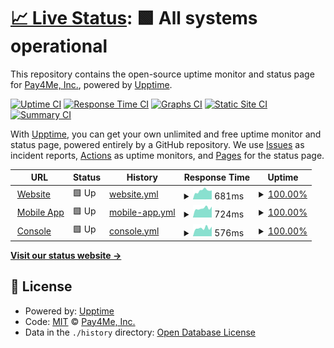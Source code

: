 # [📈 Live Status](https://status.pay4me.app): <!--live status--> **🟩 All systems operational**

This repository contains the open-source uptime monitor and status page for [Pay4Me, Inc.](https://pay4me.app/), powered by [Upptime](https://github.com/upptime/upptime).

[![Uptime CI](https://github.com/pay4me/upptime/workflows/Uptime%20CI/badge.svg)](https://github.com/pay4me/upptime/actions?query=workflow%3A%22Uptime+CI%22)
[![Response Time CI](https://github.com/upptime/pay4me/workflows/Response%20Time%20CI/badge.svg)](https://github.com/pay4me/upptime/actions?query=workflow%3A%22Response+Time+CI%22)
[![Graphs CI](https://github.com/pay4me/upptime/workflows/Graphs%20CI/badge.svg)](https://github.com/pay4me/upptime/actions?query=workflow%3A%22Graphs+CI%22)
[![Static Site CI](https://github.com/pay4me/upptime/workflows/Static%20Site%20CI/badge.svg)](https://github.com/pay4me/upptime/actions?query=workflow%3A%22Static+Site+CI%22)
[![Summary CI](https://github.com/pay4me/upptime/workflows/Summary%20CI/badge.svg)](https://github.com/pay4me/upptime/actions?query=workflow%3A%22Summary+CI%22)

With [Upptime](https://upptime.js.org), you can get your own unlimited and free uptime monitor and status page, powered entirely by a GitHub repository. We use [Issues](https://github.com/pay4me/upptime/issues) as incident reports, [Actions](https://github.com/pay4me/upptime/actions) as uptime monitors, and [Pages](https://status.pay4me.app) for the status page.

<!--start: status pages-->
<!-- This summary is generated by Upptime (https://github.com/upptime/upptime) -->
<!-- Do not edit this manually, your changes will be overwritten -->
<!-- prettier-ignore -->
| URL | Status | History | Response Time | Uptime |
| --- | ------ | ------- | ------------- | ------ |
| <img alt="" src="https://icons.duckduckgo.com/ip3/pay4me.app.ico" height="13"> [Website](https://pay4me.app) | 🟩 Up | [website.yml](https://github.com/Pay4Me/upptime/commits/HEAD/history/website.yml) | <details><summary><img alt="Response time graph" src="./graphs/website/response-time-week.png" height="20"> 681ms</summary><br><a href="https://status.pay4me.app/history/website"><img alt="Response time 583" src="https://img.shields.io/endpoint?url=https%3A%2F%2Fraw.githubusercontent.com%2FPay4Me%2Fupptime%2FHEAD%2Fapi%2Fwebsite%2Fresponse-time.json"></a><br><a href="https://status.pay4me.app/history/website"><img alt="24-hour response time 702" src="https://img.shields.io/endpoint?url=https%3A%2F%2Fraw.githubusercontent.com%2FPay4Me%2Fupptime%2FHEAD%2Fapi%2Fwebsite%2Fresponse-time-day.json"></a><br><a href="https://status.pay4me.app/history/website"><img alt="7-day response time 681" src="https://img.shields.io/endpoint?url=https%3A%2F%2Fraw.githubusercontent.com%2FPay4Me%2Fupptime%2FHEAD%2Fapi%2Fwebsite%2Fresponse-time-week.json"></a><br><a href="https://status.pay4me.app/history/website"><img alt="30-day response time 650" src="https://img.shields.io/endpoint?url=https%3A%2F%2Fraw.githubusercontent.com%2FPay4Me%2Fupptime%2FHEAD%2Fapi%2Fwebsite%2Fresponse-time-month.json"></a><br><a href="https://status.pay4me.app/history/website"><img alt="1-year response time 583" src="https://img.shields.io/endpoint?url=https%3A%2F%2Fraw.githubusercontent.com%2FPay4Me%2Fupptime%2FHEAD%2Fapi%2Fwebsite%2Fresponse-time-year.json"></a></details> | <details><summary><a href="https://status.pay4me.app/history/website">100.00%</a></summary><a href="https://status.pay4me.app/history/website"><img alt="All-time uptime 95.30%" src="https://img.shields.io/endpoint?url=https%3A%2F%2Fraw.githubusercontent.com%2FPay4Me%2Fupptime%2FHEAD%2Fapi%2Fwebsite%2Fuptime.json"></a><br><a href="https://status.pay4me.app/history/website"><img alt="24-hour uptime 100.00%" src="https://img.shields.io/endpoint?url=https%3A%2F%2Fraw.githubusercontent.com%2FPay4Me%2Fupptime%2FHEAD%2Fapi%2Fwebsite%2Fuptime-day.json"></a><br><a href="https://status.pay4me.app/history/website"><img alt="7-day uptime 100.00%" src="https://img.shields.io/endpoint?url=https%3A%2F%2Fraw.githubusercontent.com%2FPay4Me%2Fupptime%2FHEAD%2Fapi%2Fwebsite%2Fuptime-week.json"></a><br><a href="https://status.pay4me.app/history/website"><img alt="30-day uptime 98.40%" src="https://img.shields.io/endpoint?url=https%3A%2F%2Fraw.githubusercontent.com%2FPay4Me%2Fupptime%2FHEAD%2Fapi%2Fwebsite%2Fuptime-month.json"></a><br><a href="https://status.pay4me.app/history/website"><img alt="1-year uptime 95.30%" src="https://img.shields.io/endpoint?url=https%3A%2F%2Fraw.githubusercontent.com%2FPay4Me%2Fupptime%2FHEAD%2Fapi%2Fwebsite%2Fuptime-year.json"></a></details>
| <img alt="" src="https://icons.duckduckgo.com/ip3/api.pay4me.app.ico" height="13"> [Mobile App](https://api.pay4me.app) | 🟩 Up | [mobile-app.yml](https://github.com/Pay4Me/upptime/commits/HEAD/history/mobile-app.yml) | <details><summary><img alt="Response time graph" src="./graphs/mobile-app/response-time-week.png" height="20"> 724ms</summary><br><a href="https://status.pay4me.app/history/mobile-app"><img alt="Response time 697" src="https://img.shields.io/endpoint?url=https%3A%2F%2Fraw.githubusercontent.com%2FPay4Me%2Fupptime%2FHEAD%2Fapi%2Fmobile-app%2Fresponse-time.json"></a><br><a href="https://status.pay4me.app/history/mobile-app"><img alt="24-hour response time 855" src="https://img.shields.io/endpoint?url=https%3A%2F%2Fraw.githubusercontent.com%2FPay4Me%2Fupptime%2FHEAD%2Fapi%2Fmobile-app%2Fresponse-time-day.json"></a><br><a href="https://status.pay4me.app/history/mobile-app"><img alt="7-day response time 724" src="https://img.shields.io/endpoint?url=https%3A%2F%2Fraw.githubusercontent.com%2FPay4Me%2Fupptime%2FHEAD%2Fapi%2Fmobile-app%2Fresponse-time-week.json"></a><br><a href="https://status.pay4me.app/history/mobile-app"><img alt="30-day response time 730" src="https://img.shields.io/endpoint?url=https%3A%2F%2Fraw.githubusercontent.com%2FPay4Me%2Fupptime%2FHEAD%2Fapi%2Fmobile-app%2Fresponse-time-month.json"></a><br><a href="https://status.pay4me.app/history/mobile-app"><img alt="1-year response time 697" src="https://img.shields.io/endpoint?url=https%3A%2F%2Fraw.githubusercontent.com%2FPay4Me%2Fupptime%2FHEAD%2Fapi%2Fmobile-app%2Fresponse-time-year.json"></a></details> | <details><summary><a href="https://status.pay4me.app/history/mobile-app">100.00%</a></summary><a href="https://status.pay4me.app/history/mobile-app"><img alt="All-time uptime 99.77%" src="https://img.shields.io/endpoint?url=https%3A%2F%2Fraw.githubusercontent.com%2FPay4Me%2Fupptime%2FHEAD%2Fapi%2Fmobile-app%2Fuptime.json"></a><br><a href="https://status.pay4me.app/history/mobile-app"><img alt="24-hour uptime 100.00%" src="https://img.shields.io/endpoint?url=https%3A%2F%2Fraw.githubusercontent.com%2FPay4Me%2Fupptime%2FHEAD%2Fapi%2Fmobile-app%2Fuptime-day.json"></a><br><a href="https://status.pay4me.app/history/mobile-app"><img alt="7-day uptime 100.00%" src="https://img.shields.io/endpoint?url=https%3A%2F%2Fraw.githubusercontent.com%2FPay4Me%2Fupptime%2FHEAD%2Fapi%2Fmobile-app%2Fuptime-week.json"></a><br><a href="https://status.pay4me.app/history/mobile-app"><img alt="30-day uptime 100.00%" src="https://img.shields.io/endpoint?url=https%3A%2F%2Fraw.githubusercontent.com%2FPay4Me%2Fupptime%2FHEAD%2Fapi%2Fmobile-app%2Fuptime-month.json"></a><br><a href="https://status.pay4me.app/history/mobile-app"><img alt="1-year uptime 99.77%" src="https://img.shields.io/endpoint?url=https%3A%2F%2Fraw.githubusercontent.com%2FPay4Me%2Fupptime%2FHEAD%2Fapi%2Fmobile-app%2Fuptime-year.json"></a></details>
| <img alt="" src="https://icons.duckduckgo.com/ip3/console.pay4me.app.ico" height="13"> [Console](https://console.pay4me.app) | 🟩 Up | [console.yml](https://github.com/Pay4Me/upptime/commits/HEAD/history/console.yml) | <details><summary><img alt="Response time graph" src="./graphs/console/response-time-week.png" height="20"> 576ms</summary><br><a href="https://status.pay4me.app/history/console"><img alt="Response time 553" src="https://img.shields.io/endpoint?url=https%3A%2F%2Fraw.githubusercontent.com%2FPay4Me%2Fupptime%2FHEAD%2Fapi%2Fconsole%2Fresponse-time.json"></a><br><a href="https://status.pay4me.app/history/console"><img alt="24-hour response time 678" src="https://img.shields.io/endpoint?url=https%3A%2F%2Fraw.githubusercontent.com%2FPay4Me%2Fupptime%2FHEAD%2Fapi%2Fconsole%2Fresponse-time-day.json"></a><br><a href="https://status.pay4me.app/history/console"><img alt="7-day response time 576" src="https://img.shields.io/endpoint?url=https%3A%2F%2Fraw.githubusercontent.com%2FPay4Me%2Fupptime%2FHEAD%2Fapi%2Fconsole%2Fresponse-time-week.json"></a><br><a href="https://status.pay4me.app/history/console"><img alt="30-day response time 589" src="https://img.shields.io/endpoint?url=https%3A%2F%2Fraw.githubusercontent.com%2FPay4Me%2Fupptime%2FHEAD%2Fapi%2Fconsole%2Fresponse-time-month.json"></a><br><a href="https://status.pay4me.app/history/console"><img alt="1-year response time 553" src="https://img.shields.io/endpoint?url=https%3A%2F%2Fraw.githubusercontent.com%2FPay4Me%2Fupptime%2FHEAD%2Fapi%2Fconsole%2Fresponse-time-year.json"></a></details> | <details><summary><a href="https://status.pay4me.app/history/console">100.00%</a></summary><a href="https://status.pay4me.app/history/console"><img alt="All-time uptime 99.77%" src="https://img.shields.io/endpoint?url=https%3A%2F%2Fraw.githubusercontent.com%2FPay4Me%2Fupptime%2FHEAD%2Fapi%2Fconsole%2Fuptime.json"></a><br><a href="https://status.pay4me.app/history/console"><img alt="24-hour uptime 100.00%" src="https://img.shields.io/endpoint?url=https%3A%2F%2Fraw.githubusercontent.com%2FPay4Me%2Fupptime%2FHEAD%2Fapi%2Fconsole%2Fuptime-day.json"></a><br><a href="https://status.pay4me.app/history/console"><img alt="7-day uptime 100.00%" src="https://img.shields.io/endpoint?url=https%3A%2F%2Fraw.githubusercontent.com%2FPay4Me%2Fupptime%2FHEAD%2Fapi%2Fconsole%2Fuptime-week.json"></a><br><a href="https://status.pay4me.app/history/console"><img alt="30-day uptime 100.00%" src="https://img.shields.io/endpoint?url=https%3A%2F%2Fraw.githubusercontent.com%2FPay4Me%2Fupptime%2FHEAD%2Fapi%2Fconsole%2Fuptime-month.json"></a><br><a href="https://status.pay4me.app/history/console"><img alt="1-year uptime 99.77%" src="https://img.shields.io/endpoint?url=https%3A%2F%2Fraw.githubusercontent.com%2FPay4Me%2Fupptime%2FHEAD%2Fapi%2Fconsole%2Fuptime-year.json"></a></details>

<!--end: status pages-->

[**Visit our status website →**](https://status.pay4me.app)

## 📄 License

- Powered by: [Upptime](https://github.com/upptime/upptime)
- Code: [MIT](./LICENSE) © [Pay4Me, Inc.](https://pay4me.app/)
- Data in the `./history` directory: [Open Database License](https://opendatacommons.org/licenses/odbl/1-0/)
